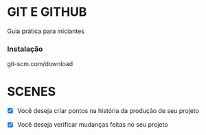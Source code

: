 # GIT E GITHUB 

Guia prática para iniciantes

### Instalação
git-scm.com/download

# SCENES

- [X] Você deseja criar pontos na história da produção de seu projeto
- [X] Você deseja verificar mudanças feitas no seu projeto

